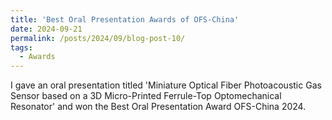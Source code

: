 ```yaml
---
title: 'Best Oral Presentation Awards of OFS-China'
date: 2024-09-21
permalink: /posts/2024/09/blog-post-10/
tags:
  - Awards
---
```

I gave an oral presentation titled 'Miniature Optical Fiber Photoacoustic Gas Sensor based on a 3D Micro-Printed Ferrule-Top Optomechanical Resonator' and won the Best Oral Presentation Award OFS-China 2024.
